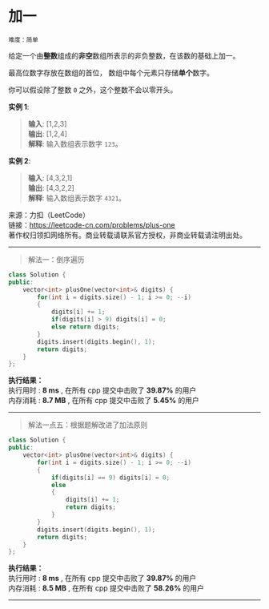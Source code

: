 # 加一 #  
`难度：简单` 

给定一个由**整数**组成的**非空**数组所表示的非负整数，在该数的基础上加一。

最高位数字存放在数组的首位， 数组中每个元素只存储**单个**数字。

你可以假设除了整数 `0` 之外，这个整数不会以零开头。

**实例 1**:   
>**输入**: [1,2,3]  
>**输出**: [1,2,4]  
>**解释**: 输入数组表示数字 `123`。  

**实例 2**:   
>**输入**: [4,3,2,1]  
>**输出**: [4,3,2,2]  
>**解释**: 输入数组表示数字 `4321`。  

来源：力扣（LeetCode）  
链接：https://leetcode-cn.com/problems/plus-one  
著作权归领扣网络所有。商业转载请联系官方授权，非商业转载请注明出处。  

---  
>解法一：倒序遍历  

```C++
class Solution {
public:
    vector<int> plusOne(vector<int>& digits) {
        for(int i = digits.size() - 1; i >= 0; --i)
        {
            digits[i] += 1;
            if(digits[i] > 9) digits[i] = 0;
            else return digits;
        }
        digits.insert(digits.begin(), 1);
        return digits;
    }
};
```  

**执行结果：**  
执行用时 : **8 ms** , 在所有 cpp 提交中击败了 **39.87%** 的用户  
内存消耗 : **8.7 MB** , 在所有 cpp 提交中击败了 **5.45%** 的用户  

---  
>解法一点五：根据题解改进了加法原则

```C++
class Solution {
public:
    vector<int> plusOne(vector<int>& digits) {
        for(int i = digits.size() - 1; i >= 0; --i)
        {
            if(digits[i] == 9) digits[i] = 0;
            else
            {
                digits[i] += 1;
                return digits;
            }
        }
        digits.insert(digits.begin(), 1);
        return digits;
    }
};
```

**执行结果：**  
执行用时 : **8 ms** , 在所有 cpp 提交中击败了 **39.87%** 的用户  
内存消耗 : **8.5 MB** , 在所有 cpp 提交中击败了 **58.26%** 的用户  

---  